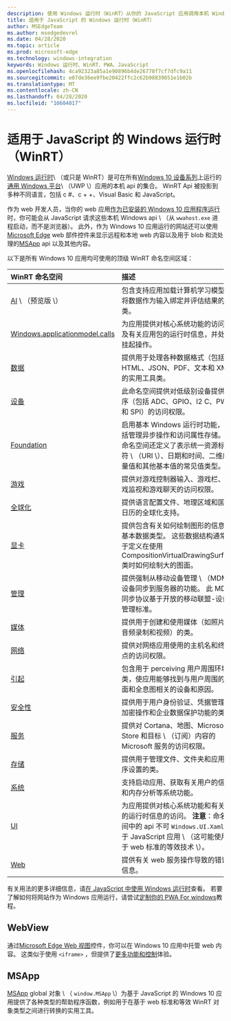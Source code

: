 ```yaml
---
description: 使用 Windows 运行时（WinRT）从你的 JavaScript 应用调用本机 Windows Api。
title: 适用于 JavaScript 的 Windows 运行时（WinRT）
author: MSEdgeTeam
ms.author: msedgedevrel
ms.date: 04/28/2020
ms.topic: article
ms.prod: microsoft-edge
ms.technology: windows-integration
keywords: Windows 运行时、WinRT、PWA、JavaScript
ms.openlocfilehash: 4ca92323a85a1e90896b4de26778f7cf7dfc9a11
ms.sourcegitcommit: e07de36ee9fbe20422ffc2c62b98839851e1b02b
ms.translationtype: MT
ms.contentlocale: zh-CN
ms.lasthandoff: 04/28/2020
ms.locfileid: "10604017"
---
```

# 适用于 JavaScript 的 Windows 运行时（WinRT）  

[Windows 运行时](/windows/uwp/get-started/universal-application-platform-guide#how-the-universal-windows-platform-relates-to-windows-runtime-apis)\ （或只是 WinRT）是可在所有[Windows 10 设备系列](/uwp/extension-sdks/device-families-overview)上运行的[通用 Windows 平台](/windows/uwp/get-started/universal-application-platform-guide)\ （UWP \）应用的本机 api 的集合。  WinRT Api 被投影到多种不同语言，包括 c #、c + +、Visual Basic 和 JavaScript。  

作为 web 开发人员，当你的 web 应用[作为已安装的 Windows 10 应用程序运行](../progressive-web-apps-edgehtml/windows-features.md#set-up-and-run-your-universal-windows-app)时，你可能会从 JavaScript 请求这些本机 Windows api \ （从 `wwahost.exe` 进程启动，而不是浏览器）。  此外，作为 Windows 10 应用运行的网站还可以使用[Microsoft Edge](#webview) web 部件控件来显示远程和本地 web 内容以及用于 blob 和流处理的[MSApp](#msapp) api 以及其他内容。  

以下是所有 Windows 10 应用均可使用的顶级 WinRT 命名空间区域：  

| WinRT 命名空间 | 描述 |  
|:--- |:--- |  
| [AI](/uwp/api/windows.AI.MachineLearning.Preview) \ （预览版 \） | 包含支持应用加载计算机学习模型、将数据作为输入绑定并评估结果的类。  |  
| [Windows.applicationmodel.calls](/uwp/api/windows.applicationmodel) | 为应用提供对核心系统功能的访问以及有关应用包的运行时信息，并处理挂起操作。  |  
| [数据](/uwp/api/windows.data.html) | 提供用于处理各种数据格式（包括 HTML、JSON、PDF、文本和 XML）的实用工具类。  |  
| [设备](/uwp/api/windows.devices) | 此命名空间提供对低级别设备提供程序（包括 ADC、GPIO、I2 C、PWM 和 SPI）的访问权限。  |  
| [Foundation](/uwp/api/windows.foundation) | 启用基本 Windows 运行时功能，包括管理异步操作和访问属性存储。  此命名空间还定义了表示统一资源标识符 \ （URI \）、日期和时间、二维度量值和其他基本值的常见值类型。  |  
| [游戏](/uwp/api/windows.gaming.input) |提供对游戏控制器输入、游戏栏、游戏监视和游戏聊天的访问权限。  |  
| [全球化](/uwp/api/windows.globalization) | 提供语言配置文件、地理区域和国际日历的全球化支持。  |  
| [显卡](/uwp/api/windows.graphics) | 提供包含有关如何绘制图形的信息的基本数据类型。  这些数据结构通常用于定义在使用 CompositionVirtualDrawingSurface 类时如何绘制大的图面。  |  
| [管理](/uwp/api/windows.management) | 提供强制从移动设备管理 \ （MDM \）设备同步到服务器的功能。  此 MDM 同步协议基于开放的移动联盟-设备管理标准。  |  
| [媒体](/uwp/api/windows.media) |提供用于创建和使用媒体（如照片、音频录制和视频）的类。  |  
| [网络](/uwp/api/windows.networking) |提供对网络应用使用的主机名和终结点的访问权限。  |  
| [引起](/uwp/api/windows.perception) |包含用于 perceiving 用户周围环境的类，使应用能够找到与用户周围的图面和全息图相关的设备和原因。  |  
| [安全性](/uwp/api/windows.security.authentication.identity) | 提供用于用户身份验证、凭据管理、加密操作和企业数据保护功能的类。  |  
| [服务](/uwp/api/windows.services.cortana) |提供对 Cortana、地图、Microsoft Store 和目标 \ （订阅）内容的 Microsoft 服务的访问权限。  |  
| [存储](/uwp/api/windows.storage) |提供用于管理文件、文件夹和应用程序设置的类。  |  
| [系统](/uwp/api/windows.system) |支持启动应用、获取有关用户的信息和内存分析等系统功能。  |  
| [UI](/uwp/api/windows.ui) | 为应用提供对核心系统功能和有关 UI 的运行时信息的访问。  **注意**：命名空间中的 api 不可 `Windows.UI.Xaml` 用于 JavaScript 应用 \ （这可能使用基于 web 标准的等效技术 \）。  |  
| [Web](/uwp/api/windows.web) | 提供有关 web 服务操作导致的错误的信息。  |  

有关用法的更多详细信息，请[在 JavaScript 中使用 Windows 运行时](./using-the-windows-runtime-in-javascript.md)查看。  若要了解如何将网站作为 Windows 应用运行，请尝试[定制你的 PWA For windows](../progressive-web-apps/windows-features.md)教程。  

## WebView  

通过[Microsoft Edge Web 视图](../webview.md)控件，你可以在 Windows 10 应用中托管 web 内容。  这类似于使用 `<iframe>` ，但提供了[更多功能和控制](../hosting/webview.md#webview-versus-iframe)体验。  

## MSApp  

[MSApp](./reference/msapp.md) global 对象 \ （ `window.MSApp` \）为基于 JavaScript 的 Windows 10 应用提供了各种类型的帮助程序函数，例如用于在基于 web 标准和等效 WinRT 对象类型之间进行转换的实用工具。  
